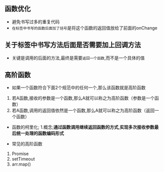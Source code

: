 ## 函数优化
- 避免书写过多的重复代码
- `在标签中书写的函数后面加了括号`是将这个函数的返回值放给了前面的onChange

## 关于标签中书写方法后面是否需要加上回调方法
- 关键是调用的后面的方法,最终是需要`返回一个函数`,而不是一个具体的值

## 高阶函数
- 如果一个函数符合下面2个规范中的任何一个,那么该函数就是高阶函数
1. 若A函数,接收的参数是一个函数,那么A就可以称之为高阶函数（参数是一个函数）
2. 若A函数,调用的返回值依然是一个函数,那么A就可以称之为高阶函数（返回一个函数）

- 函数的柯里化;
1.概念;**通过函数调用继续返回函数的方式,实现多次接收参数最后统一处理的函数编码形式**

- 常见的高阶函数
1. Promise
2. setTimeout
3. arr.map() 









